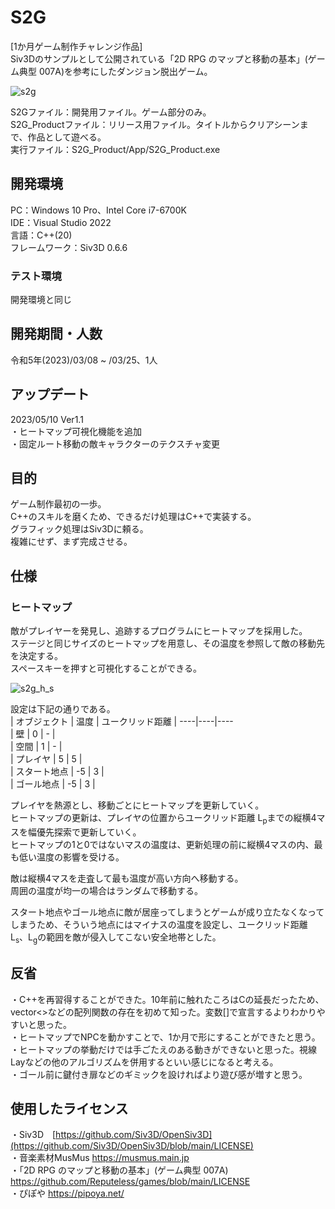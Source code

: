 # S2G
[1か月ゲーム制作チャレンジ作品]  
Siv3Dのサンプルとして公開されている「2D RPG のマップと移動の基本」(ゲーム典型 007A)を参考にしたダンジョン脱出ゲーム。  

![s2g](https://github.com/Surimi-FUM/S2G/assets/116449282/e145de33-3c77-420f-b5be-1d1e24a73fee)  


S2Gファイル：開発用ファイル。ゲーム部分のみ。  
S2G_Productファイル：リリース用ファイル。タイトルからクリアシーンまで、作品として遊べる。  
実行ファイル：S2G_Product/App/S2G_Product.exe  

## 開発環境
PC：Windows 10 Pro、Intel Core i7-6700K  
IDE：Visual Studio 2022  
言語：C++(20)  
フレームワーク：Siv3D 0.6.6  
### テスト環境
開発環境と同じ

## 開発期間・人数
令和5年(2023)/03/08 ~ /03/25、1人  

## アップデート  
2023/05/10  Ver1.1  
・ヒートマップ可視化機能を追加  
・固定ルート移動の敵キャラクターのテクスチャ変更  

## 目的
ゲーム制作最初の一歩。  
C++のスキルを磨くため、できるだけ処理はC++で実装する。  
グラフィック処理はSiv3Dに頼る。  
複雑にせず、まず完成させる。  

## 仕様
### ヒートマップ
敵がプレイヤーを発見し、追跡するプログラムにヒートマップを採用した。  
ステージと同じサイズのヒートマップを用意し、その温度を参照して敵の移動先を決定する。  
スペースキーを押すと可視化することができる。  

![s2g_h_s](https://github.com/Surimi-FUM/S2G/assets/116449282/63734b60-28c2-4372-8a59-6c7d5d2a36e5)  

設定は下記の通りである。  
| オブジェクト | 温度 | ユークリッド距離 | 
----|----|----  
| 壁 | 0 | - |  
| 空間 | 1 | - |  
| プレイヤ | 5 | 5 |  
| スタート地点 | -5 | 3 |  
| ゴール地点 | -5 | 3 |  

プレイヤを熱源とし、移動ごとにヒートマップを更新していく。  
ヒートマップの更新は、プレイヤの位置からユークリッド距離 L<sub>p</sub>までの縦横4マスを幅優先探索で更新していく。  
ヒートマップの1と0ではないマスの温度は、更新処理の前に縦横4マスの内、最も低い温度の影響を受ける。  

敵は縦横4マスを走査して最も温度が高い方向へ移動する。  
周囲の温度が均一の場合はランダムで移動する。  

スタート地点やゴール地点に敵が居座ってしまうとゲームが成り立たなくなってしまうため、そういう地点にはマイナスの温度を設定し、ユークリッド距離 L<sub>s</sub>、L<sub>g</sub>の範囲を敵が侵入してこない安全地帯とした。 

## 反省  
・C++を再習得することができた。10年前に触れたころはCの延長だったため、vector<>などの配列関数の存在を初めて知った。変数[]で宣言するよりわかりやすいと思った。  
・ヒートマップでNPCを動かすことで、1か月で形にすることができたと思う。  
・ヒートマップの挙動だけでは手ごたえのある動きができないと思った。視線Layなどの他のアルゴリズムを併用するといい感じになると考える。  
・ゴール前に鍵付き扉などのギミックを設ければより遊び感が増すと思う。  

## 使用したライセンス
・Siv3D　[https://github.com/Siv3D/OpenSiv3D](https://github.com/Siv3D/OpenSiv3D/blob/main/LICENSE)  
・音楽素材MusMus https://musmus.main.jp  
・「2D RPG のマップと移動の基本」(ゲーム典型 007A)　https://github.com/Reputeless/games/blob/main/LICENSE  
・ぴぽや https://pipoya.net/  

